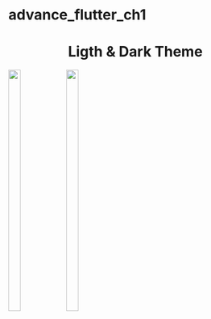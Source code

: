 # advance_flutter_ch1

<h1 align="center">Ligth & Dark Theme</h1>
<p>
 

  <img src="https://github.com/user-attachments/assets/e0503ead-fd2c-407e-a1f6-771f0afd46d3" width="22%" Height="35%">
   <img src="https://github.com/user-attachments/assets/202570e3-153d-4e00-a894-c7a2bfa1f3dc" width="22%" Height="35%">
   </p>
